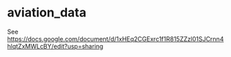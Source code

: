 # aviation_data

See https://docs.google.com/document/d/1xHEq2CGExrc1f1R815ZZzl01SJCrnn4hlqtZxMWLcBY/edit?usp=sharing
